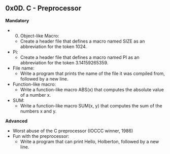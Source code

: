 ## 0x0D. C - Preprocessor

**Mandatory**

- 0. Object-like Macro:
  - Create a header file that defines a macro named SIZE as an abbreviation for the token 1024.
- Pi:
  - Create a header file that defines a macro named PI as an abbreviation for the token 3.14159265359.
- File name:
  - Write a program that prints the name of the file it was compiled from, followed by a new line.
- Function-like macro:
  - Write a function-like macro ABS(x) that computes the absolute value of a number x.
- SUM:
  - Write a function-like macro SUM(x, y) that computes the sum of the numbers x and y.

**Advanced**

- Worst abuse of the C preprocessor (IOCCC winner, 1986)
- Fun with the preprocessor:
  - Write a program that can print Hello, Holberton, followed by a new line.